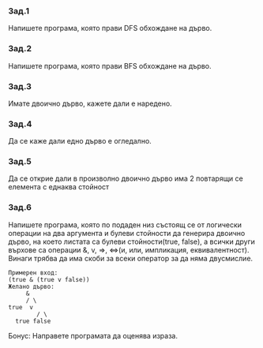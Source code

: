 ### Зад.1
Напишете програма, която прави DFS обхождане на дърво.
### Зад.2
Напишете програма, която прави BFS обхождане на дърво.
### Зад.3
Имате двоично дърво, кажете дали е наредено.
### Зад.4
Да се каже дали едно дърво е огледално.
### Зад.5
Да се открие дали в произволно двоично дърво има 2 повтарящи се         елемента с еднаква стойност
### Зад.6
Напишете програма, която по подаден низ състоящ се от логически операции на два аргумента и булеви стойности да генерира двоично дърво, на което листата са булеви стойности(true, false), а всички други върхове са операции &, v, =>, <=>(и, или, импликация, еквивалентност). Винаги трябва да има скоби за всеки оператор за да няма двусмислие.
```
Примерен вход:
(true & (true v false))
Желано дърво:
     &
     / \
true  v
        / \
  true false
```
Бонус:
Направете програмата да оценява израза.

